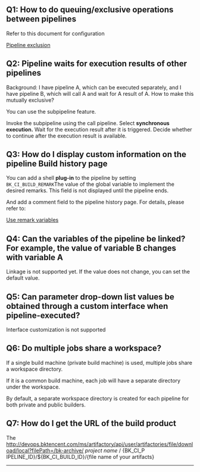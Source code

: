 ## Q1: How to do queuing/exclusive operations between pipelines

Refer to this document for configuration

[Pipeline exclusion](../../../../tutorials/scene/pipeline-exclusion-queue)

## Q2: Pipeline waits for execution results of other pipelines

Background: I have pipeline A, which can be executed separately, and I have pipeline B, which will call A and wait for A result of A. How to make this mutually exclusive?

You can use the subpipeline feature.

Invoke the subpipeline using the call pipeline. Select **synchronous execution.** Wait for the execution result after it is triggered. Decide whether to continue after the execution result is available.

## Q3: How do I display custom information on the pipeline Build history page

You can add a shell **plug-in** to the pipeline by setting `BK_CI_BUILD_REMARK`The value of the global variable to implement the desired remarks. This field is not displayed until the pipeline ends.

And add a comment field to the pipeline history page. For details, please refer to:

[Use remark variables](../../../../services/pipelines/pipeline-variables/pipeline-variables-remark)

## Q4: Can the variables of the pipeline be linked? For example, the value of variable B changes with variable A

Linkage is not supported yet. If the value does not change, you can set the default value.

## Q5: Can parameter drop-down list values be obtained through a custom interface when pipeline-executed?

Interface customization is not supported

## Q6: Do multiple jobs share a workspace?

If a single build machine (private build machine) is used, multiple jobs share a workspace directory.

If it is a common build machine, each job will have a separate directory under the workspace.

By default, a separate workspace directory is created for each pipeline for both private and public builders.

## Q7: How do I get the URL of the build product

The http://devops.bktencent.com/ms/artifactory/api/user/artifactories/file/download/local?filePath=/bk-archive/ *project* *name* / {BK_CI_P IPELINE_ID}/${BK_CI_BUILD_ID}/{file name of your artifacts}

------
